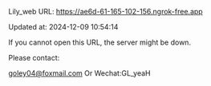 Lily_web URL: https://ae6d-61-165-102-156.ngrok-free.app

Updated at: 2024-12-09 10:54:14

If you cannot open this URL, the server might be down.

Please contact: 

goley04@foxmail.com Or Wechat:GL_yeaH